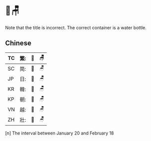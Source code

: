 # 🧴🪑

Note that the title is incorrect. The correct container is a water bottle.

## Chinese

| TC | 繁: | 🧴 | 🪑 |
| -- | -- | -- | -- |
| SC | 简: | 🧴 | 🪑 |
| JP | 日: | 🧴 | 🪑 |
| KR | 韓: | 🧴 | 🪑 |
| KP | 朝: | 🧴 | 🪑 |
| VN | 越: | 🧴 | 🪑 |
| ZH | 壯: | 🧴 | 🪑 |

[n] The interval between January 20 and February 18
